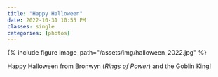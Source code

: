 ```yaml
---
title: "Happy Halloween"
date: 2022-10-31 10:55 PM
classes: single
categories: [photos]
---
```

{% include figure image_path="/assets/img/halloween_2022.jpg" %}

Happy Halloween from Bronwyn (*Rings of Power*) and the Goblin King!
